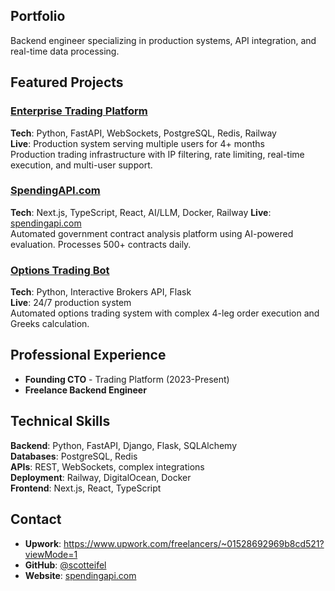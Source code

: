 ## Portfolio

Backend engineer specializing in production systems, API integration, and real-time data processing.

## Featured Projects

### [Enterprise Trading Platform](./trading-platform/)
**Tech**: Python, FastAPI, WebSockets, PostgreSQL, Redis, Railway  
**Live**: Production system serving multiple users for 4+ months  
Production trading infrastructure with IP filtering, rate limiting, real-time execution, and multi-user support.

### [SpendingAPI.com](./spending-api/)
**Tech**: Next.js, TypeScript, React, AI/LLM, Docker, Railway 
**Live**: [spendingapi.com](https://spendingapi.com)  
Automated government contract analysis platform using AI-powered evaluation. Processes 500+ contracts daily.

### [Options Trading Bot](./options-trading-bot/)
**Tech**: Python, Interactive Brokers API, Flask  
**Live**: 24/7 production system  
Automated options trading system with complex 4-leg order execution and Greeks calculation.

## Professional Experience
- **Founding CTO** - Trading Platform (2023-Present)
- **Freelance Backend Engineer**

## Technical Skills
**Backend**: Python, FastAPI, Django, Flask, SQLAlchemy  
**Databases**: PostgreSQL, Redis  
**APIs**: REST, WebSockets, complex integrations  
**Deployment**: Railway, DigitalOcean, Docker  
**Frontend**: Next.js, React, TypeScript  

## Contact
- **Upwork**: https://www.upwork.com/freelancers/~01528692969b8cd521?viewMode=1
- **GitHub**: [@scotteifel](https://github.com/scotteifel)
- **Website**: [spendingapi.com](https://spendingapi.com/)
